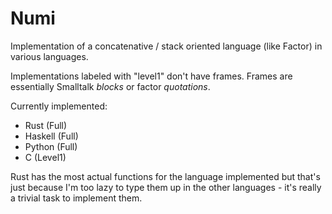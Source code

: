 # Numi

Implementation of a concatenative / stack oriented language (like Factor) in various languages.

Implementations labeled with "level1" don't have frames.
Frames are essentially Smalltalk _blocks_ or factor _quotations_.

Currently implemented:

- Rust (Full)
- Haskell (Full)
- Python (Full)
- C (Level1)

Rust has the most actual functions for the language implemented but that's just because I'm too lazy to type them up in the other languages - it's really a trivial task to implement them.
